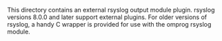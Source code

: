 This directory contains an external rsyslog output module plugin.
rsyslog versions 8.0.0 and later support external plugins.  For older
versions of rsyslog, a handy C wrapper is provided for use with the
omprog rsyslog module.
